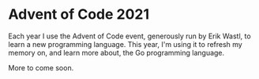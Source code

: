 # Advent of Code 2021

Each year I use the Advent of Code event, generously run by Erik Wastl, to learn a new programming language. This year, I'm using it to refresh my memory on, and learn more about, the Go programming language.

More to come soon.
